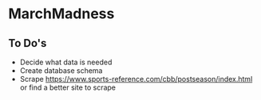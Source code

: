 # MarchMadness

## To Do's
- Decide what data is needed
- Create database schema
- Scrape https://www.sports-reference.com/cbb/postseason/index.html or find a better site to scrape
